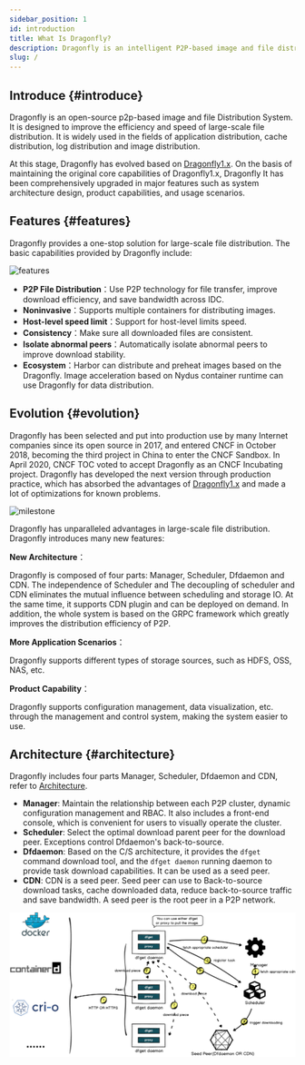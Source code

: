 ```yaml
---
sidebar_position: 1
id: introduction
title: What Is Dragonfly?
description: Dragonfly is an intelligent P2P-based image and file distribution tool. It aims to improve the efficiency and success rate of file transferring, and maximize the usage of network bandwidth, especially for the distribution of larget amounts of data, such as application distribution, cache distribution, log distribution, and image distribution.
slug: /
---
```


## Introduce {#introduce}

Dragonfly is an open-source p2p-based image and file Distribution System. It is designed to improve the efficiency and
speed of large-scale file distribution. It is widely used in the fields of application distribution,
cache distribution, log distribution and image distribution.

At this stage, Dragonfly has evolved based on [Dragonfly1.x](https://github.com/dragonflyoss/Dragonfly).
On the basis of maintaining the original core capabilities of Dragonfly1.x, Dragonfly
It has been comprehensively upgraded in major features such as system architecture design,
product capabilities, and usage scenarios.

## Features {#features}

Dragonfly provides a one-stop solution for large-scale file distribution. The basic capabilities provided by Dragonfly include:

![features](../resource/getting-started/features.jpg)

- **P2P File Distribution**：Use P2P technology for file transfer, improve download efficiency,
  and save bandwidth across IDC.
- **Noninvasive**：Supports multiple containers for distributing images.
- **Host-level speed limit**：Support for host-level limits speed.
- **Consistency**：Make sure all downloaded files are consistent.
- **Isolate abnormal peers**：Automatically isolate abnormal peers to improve download stability.
- **Ecosystem**：Harbor can distribute and preheat images based on the Dragonfly. Image acceleration based on
  Nydus container runtime can use Dragonfly for data distribution.

## Evolution {#evolution}

Dragonfly has been selected and put into production use by many Internet companies since its open source in 2017,
and entered CNCF in October 2018, becoming the third project in China to enter the CNCF Sandbox.
In April 2020, CNCF TOC voted to accept Dragonfly as an CNCF Incubating project.
Dragonfly has developed the next version through production practice,
which has absorbed the advantages of [Dragonfly1.x](https://github.com/dragonflyoss/Dragonfly)
and made a lot of optimizations for known problems.

![milestone](../resource/getting-started/milestone.jpg)

Dragonfly has unparalleled advantages in large-scale file distribution.
Dragonfly introduces many new features:

**New Architecture**：

Dragonfly is composed of four parts: Manager, Scheduler, Dfdaemon and CDN. The independence of Scheduler and
The decoupling of scheduler and CDN eliminates the mutual influence between scheduling and storage IO.
At the same time, it supports CDN plugin and can be deployed on demand.
In addition, the whole system is based on the GRPC framework
which greatly improves the distribution efficiency of P2P.

**More Application Scenarios**：

Dragonfly supports different types of storage sources, such as HDFS, OSS, NAS, etc.

**Product Capability**：

Dragonfly supports configuration management, data visualization, etc. through the management and control system,
making the system easier to use.

## Architecture {#architecture}

Dragonfly includes four parts Manager, Scheduler, Dfdaemon and CDN, refer to [Architecture](../concepts/terminology/architecture.md).

- **Manager**: Maintain the relationship between each P2P cluster, dynamic configuration management and RBAC.
  It also includes a front-end console, which is convenient for users to visually operate the cluster.
- **Scheduler**: Select the optimal download parent peer for the download peer. Exceptions control Dfdaemon's back-to-source.
- **Dfdaemon**: Based on the C/S architecture, it provides the `dfget` command download tool,
  and the `dfget daemon` running daemon to provide task download capabilities. It can be used as a seed peer.
- **CDN**: CDN is a seed peer. Seed peer can use to Back-to-source download tasks, cache downloaded data, reduce back-to-source traffic and save bandwidth.
  A seed peer is the root peer in a P2P network.

![sequence-diagram](../resource/getting-started/sequence-diagram.png)
